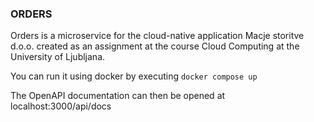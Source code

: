 ### ORDERS
Orders is a microservice for the cloud-native application Macje storitve d.o.o. created as an assignment at the course Cloud Computing at the University of Ljubljana.

You can run it using docker by executing `docker compose up`

The OpenAPI documentation can then be opened at localhost:3000/api/docs

